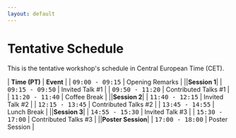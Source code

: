 ```yaml
---
layout: default
---
```


# Tentative Schedule

This is the tentative workshop's schedule in Central European Time (CET). 

| **Time (PT)** | **Event** |
| <span style="font-family: monospace;">09:00 - 09:15</span> | Opening Remarks |
||**Session 1**|
| <span style="font-family: monospace;">09:15 - 09:50</span> | Invited Talk #1 |
| <span style="font-family: monospace;">09:50 - 11:20</span> | Contributed Talks #1 |
| <span style="font-family: monospace;">11:20 - 11:40</span> | Coffee Break |
||**Session 2**|
| <span style="font-family: monospace;">11:40 - 12:15</span> | Invited Talk #2 |
| <span style="font-family: monospace;">12:15 - 13:45</span> | Contributed Talks #2 |
| <span style="font-family: monospace;">13:45 - 14:55</span> | Lunch Break |
||**Session 3**|
| <span style="font-family: monospace;">14:55 - 15:30</span> | Invited Talk #3 |
| <span style="font-family: monospace;">15:30 - 17:00</span> | Contributed Talks #3 |
||**Poster Session**|
| <span style="font-family: monospace;">17:00 - 18:00</span> | Poster Session |
